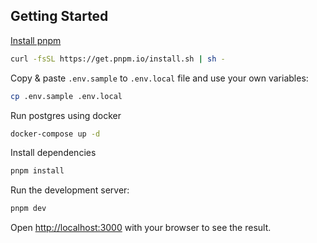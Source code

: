 ## Getting Started

[Install pnpm](https://pnpm.io/installation)
```bash
curl -fsSL https://get.pnpm.io/install.sh | sh -
```

Copy & paste `.env.sample` to `.env.local` file and use your own variables:
```bash
cp .env.sample .env.local
```

Run postgres using docker
```bash
docker-compose up -d
```

Install dependencies
```bash
pnpm install
```

Run the development server:

```bash
pnpm dev
```

Open [http://localhost:3000](http://localhost:3000) with your browser to see the result.
